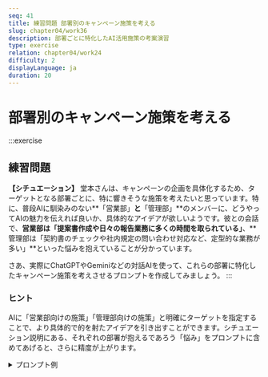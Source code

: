 ```yaml
---
seq: 41
title: 練習問題 部署別のキャンペーン施策を考える
slug: chapter04/work36
description: 部署ごとに特化したAI活用施策の考案演習
type: exercise
relation: chapter04/work24
difficulty: 2
displayLanguage: ja
duration: 20
---
```


# 部署別のキャンペーン施策を考える

:::exercise
## 練習問題
**【シチュエーション】**
堂本さんは、キャンペーンの企画を具体化するため、ターゲットとなる部署ごとに、特に響きそうな施策を考えたいと思っています。特に、普段AIに馴染みのない**「営業部」**と**「管理部」**のメンバーに、どうやってAIの魅力を伝えれば良いか、具体的なアイデアが欲しいようです。彼との会話で、**営業部は「提案書作成や日々の報告業務に多くの時間を取られている」**、**管理部は「契約書のチェックや社内規定の問い合わせ対応など、定型的な業務が多い」**といった悩みを抱えていることが分かっています。

さあ、実際にChatGPTやGeminiなどの対話AIを使って、これらの部署に特化したキャンペーン施策を考えさせるプロンプトを作成してみましょう。
:::

### ヒント
AIに「営業部向けの施策」「管理部向けの施策」と明確にターゲットを指定することで、より具体的で的を射たアイデアを引き出すことができます。シチュエーション説明にある、それぞれの部署が抱えるであろう「悩み」をプロンプトに含めてあげると、さらに精度が上がります。


<details>
<summary>プロンプト例</summary>
```
あなたは、社内イベントの企画を得意とするコンサルタントです。
現在、当社が実施する「社内AI活用推進キャンペーン」において、特にAIに馴染みのない部署向けの施策を考えています。

以下の2つの部署の社員が「これなら自分もAIを使ってみようかな」と思えるような、具体的なキャンペーン施策をそれぞれ2つずつ提案してください。

# ターゲット部署と想定される悩み
- **営業部**: 提案書作成や日々の報告業務に多くの時間を取られている。
- **管理部**: 契約書のチェックや社内規定の問い合わせ対応など、定型的な業務が多い。
```

### 期待される出力例
```
承知いたしました。各部署のお悩みに寄り添ったキャンペーン施策を提案します。

### 営業部向け施策
1.  **「AIにお任せ！秒速提案書作成ワークショップ」**: 顧客の基本情報を入力するだけで、AIが提案書の骨子やトークスクリプトを自動生成する体験会。参加者には、その場で使えるプロンプト集をプレゼント。
2.  **「営業日報AI自動化コンテスト」**: 一週間の営業活動の音声をAIに要約させ、最も質の高い日報を生成したチームを表彰。優勝チームにはインセンティブを支給。

### 管理部向け施策
1.  **「契約書レビューAI体験会」**: 契約書のPDFをAIに読み込ませ、リスクがありそうな条文を瞬時にハイライトさせるデモンストレーション。法務担当者も驚くAIの実力を紹介。
2.  **「社内規定なんでも相談AIボット」トライアル**: 経費精算や勤怠に関する複雑な社内規定について、AIボットが24時間いつでも答えてくれるトライアル環境を1ヶ月限定で提供。
```
</details>

:::note

このワークでは、AIを活用して以下のことを学びました：

1. 部署ごとの業務課題に特化したキャンペーン施策の考案
2. 異なる部署のニーズに合わせたプロンプトの作成

これらのスキルを活用して、より効果的なキャンペーンを企画しましょう。
:::

